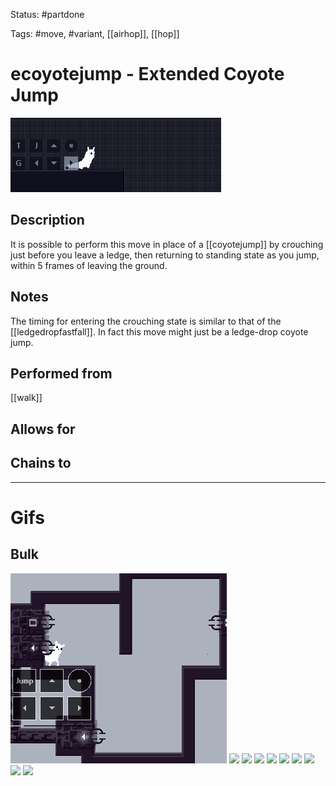 Status: #partdone

Tags: #move, #variant, [[airhop]], [[hop]]

# ecoyotejump - Extended Coyote Jump
<img src=https://raw.githubusercontent.com/LauraHannah44/Rain-World-Movement/main/Files/ecoyotejump_header.gif>

## Description
It is possible to perform this move in place of a [[coyotejump]] by crouching just before you leave a ledge, then returning to standing state as you jump, within 5 frames of leaving the ground.

## Notes
The timing for entering the crouching state is similar to that of the [[ledgedropfastfall]]. In fact this move might just be a ledge-drop coyote jump.

## Performed from
[[walk]]

## Allows for


## Chains to


___
# Gifs
## Bulk
<img src=https://raw.githubusercontent.com/LauraHannah44/Rain-World-Movement/main/Files/ecoyotejump_0.gif>

<img src=https://raw.githubusercontent.com/LauraHannah44/Rain-World-Movement/main/Files/ecoyotejump_1.gif>

<img src=https://raw.githubusercontent.com/LauraHannah44/Rain-World-Movement/main/Files/ecoyotejump_2.gif>

<img src=https://raw.githubusercontent.com/LauraHannah44/Rain-World-Movement/main/Files/ecoyotejump_3.gif>

<img src=https://raw.githubusercontent.com/LauraHannah44/Rain-World-Movement/main/Files/ecoyotejump_4.gif>

<img src=https://raw.githubusercontent.com/LauraHannah44/Rain-World-Movement/main/Files/ecoyotejump_5.gif>

<img src=https://raw.githubusercontent.com/LauraHannah44/Rain-World-Movement/main/Files/ecoyotejump_6.gif>

<img src=https://raw.githubusercontent.com/LauraHannah44/Rain-World-Movement/main/Files/ecoyotejump_7.gif>

<img src=https://raw.githubusercontent.com/LauraHannah44/Rain-World-Movement/main/Files/ecoyotejump_8.gif>

<img src=https://raw.githubusercontent.com/LauraHannah44/Rain-World-Movement/main/Files/ecoyotejump_9.gif>
